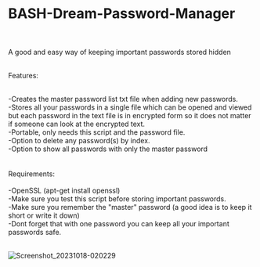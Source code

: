 # BASH-Dream-Password-Manager<br><br>
A good and easy way of keeping important passwords stored hidden
<br><br>

Features: <br><br>

-Creates the master password list txt file when adding new passwords.<br>
-Stores all your passwords in a single file which can be opened and viewed but each password in the text file is in encrypted form so it does not matter if someone can look at the encrypted text.<br>
-Portable, only needs this script and the password file.<br>
-Option to delete any password(s) by index.<br>
-Option to show all passwords with only the master password<br>
<br>
<br>
Requirements:
<br><br>
-OpenSSL (apt-get install openssl)<br>
-Make sure you test this script before storing important passwords. <br>
-Make sure you remember the "master" password (a good idea is to keep it short or write it down)<br>
-Dont forget that with one password you can keep all your important passwords safe.<br>
<br>


 ![Screenshot_20231018-020229](https://github.com/lexterror/BASH-Dream-Password-Manager/assets/16135535/cdf70fb8-e7a6-44d5-b65c-3556d39e89b8)
